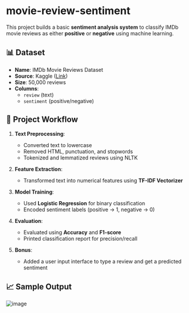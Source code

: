 # movie-review-sentiment

This project builds a basic **sentiment analysis system** to classify IMDb movie reviews as either **positive** or **negative** using machine learning.

## 📊 Dataset

- **Name**: IMDb Movie Reviews Dataset
- **Source**: Kaggle ([Link](https://www.kaggle.com/datasets/lakshmi25npathi/imdb-dataset-of-50k-movie-reviews))
- **Size**: 50,000 reviews
- **Columns**:
  - `review` (text)
  - `sentiment` (positive/negative)

## 🧠 Project Workflow

1. **Text Preprocessing**:
   - Converted text to lowercase
   - Removed HTML, punctuation, and stopwords
   - Tokenized and lemmatized reviews using NLTK

2. **Feature Extraction**:
   - Transformed text into numerical features using **TF-IDF Vectorizer**

3. **Model Training**:
   - Used **Logistic Regression** for binary classification
   - Encoded sentiment labels (positive → 1, negative → 0)

4. **Evaluation**:
   - Evaluated using **Accuracy** and **F1-score**
   - Printed classification report for precision/recall

5. **Bonus**:
   - Added a user input interface to type a review and get a predicted sentiment

## 📈 Sample Output

![image](https://github.com/user-attachments/assets/4999ac47-be0f-49c1-b892-d97ab6b83268)
